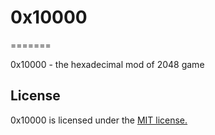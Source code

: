 # 0x10000
=======

0x10000 - the hexadecimal mod of 2048 game

## License
0x10000 is licensed under the [MIT license.](https://github.com/moodpulse/0x10000/blob/master/LICENSE)
